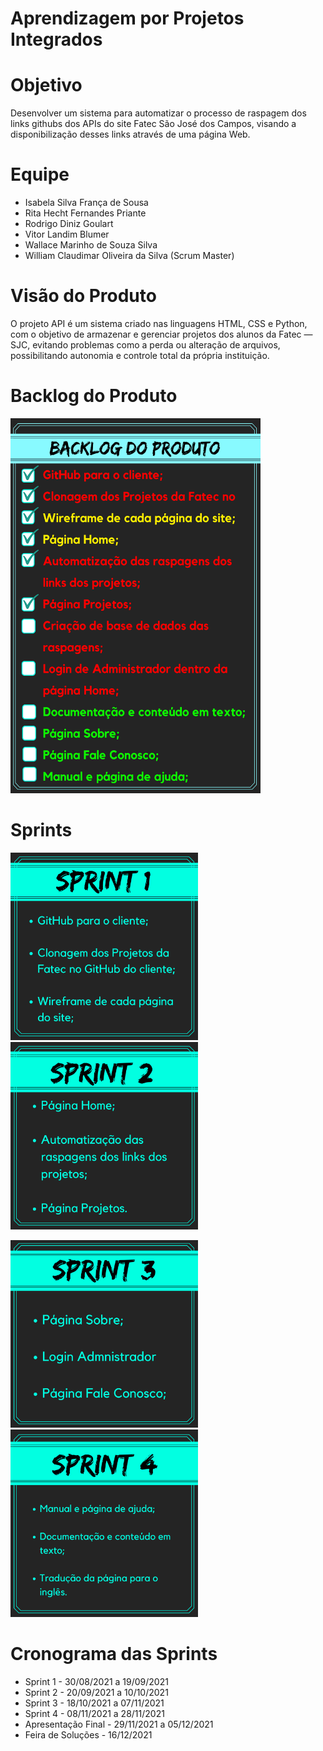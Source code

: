 # Aprendizagem por Projetos Integrados

# Objetivo 
Desenvolver um sistema para automatizar o processo de raspagem dos links githubs dos APIs do site Fatec São José dos Campos, visando a disponibilização desses links através de uma página Web.

# Equipe
 - Isabela Silva França de Sousa 
 - Rita Hecht Fernandes Priante 
 - Rodrigo Diniz Goulart 
 - Vitor Landim Blumer
 - Wallace Marinho de Souza Silva 
 - William Claudimar Oliveira da Silva (Scrum Master)

 # Visão do Produto 
 O projeto API é um sistema criado nas linguagens HTML, CSS e Python, com o objetivo de armazenar e gerenciar projetos dos alunos da Fatec — SJC, evitando problemas como a perda ou alteração de arquivos, possibilitando  autonomia e controle total da própria instituição. 

 # Backlog do Produto 
<img src = "IMG/BACKLOG.png" style="width:400px;height:600px;" >

 # Sprints
<img src = "IMG/SPRINT 1.png" style = "width:300px;height:300px;" > <img src = "IMG/SPRINT 2.png" style = "width:300px;height:300px;" >

<img src = "IMG/SPRINT 3.png" style = "width:300px;height:300px;" > <img src = "IMG/SPRINT 4.png" style = "width:300px;height:300px;">

 # Cronograma das Sprints
- Sprint 1 - 30/08/2021 a 19/09/2021
- Sprint 2 - 20/09/2021 a 10/10/2021
- Sprint 3 - 18/10/2021 a 07/11/2021
- Sprint 4 - 08/11/2021 a 28/11/2021
- Apresentação Final - 29/11/2021 a 05/12/2021
- Feira de Soluções - 16/12/2021